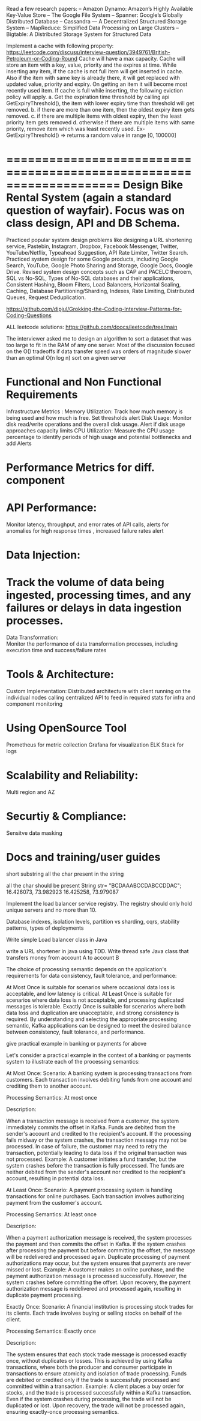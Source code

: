 Read a few research papers:
– Amazon Dynamo: Amazon’s Highly Available Key-Value Store
– The Google File System
– Spanner: Google’s Globally Distributed Database
– Cassandra — A Decentralized Structured Storage System
– MapReduce: Simplified Data Processing on Large Clusters
– Bigtable: A Distributed Storage System for Structured Data


Implement a cache with following property:
https://leetcode.com/discuss/interview-question/3949761/British-Petroleum-or-Coding-Round
Cache will have a max capacity.
Cache will store an item with a key, value, priority and the expires at time.
While inserting any item, if the cache is not full item will get inserted in cache. Also if the item with same key is already there, it will get replaced with updated value, priority and expiry.
On getting an item it will become most recently used item.
If cache is full while inserting, the following eviction policy will apply.
a. Get the expiration time threshold by calling api GetExpiryThreshold(), the item with lower expiry time than threshold will get removed.
b. if there are more than one item, then the oldest expiry item gets removed.
c. if there are multiple items with oldest expiry, then the least priority item gets removed
d. otherwise if there are multiple items with same priority, remove item which was least recently used.
Ex-
GetExpiryThreshold() => returns a random value in range [0, 100000]

====================================================================
Design Bike Rental System (again a standard question of wayfair). Focus was on class design, API and DB Schema. 
====================================================================

Practiced popular system design problems like designing a URL shortening service, Pastebin, Instagram, Dropbox, Facebook Messenger, Twitter, YouTube/Netflix, Typeahead Suggestion, API Rate Limiter, Twitter Search.
Practiced system design for some Google products, including Google Search, YouTube, Google Photo Sharing and Storage, Google Docs, Google Drive.
Revised system design concepts such as CAP and PACELC theroem, SQL vs No-SQL, Types of No-SQL databases and their applications, Consistent Hashing, Bloom Filters, Load Balancers, Horizontal Scaling, Caching, Database Partitioning/Sharding, Indexes, Rate Limiting, Distributed Queues, Request Deduplication.


https://github.com/dipjul/Grokking-the-Coding-Interview-Patterns-for-Coding-Questions

ALL leetcode solutions:
https://github.com/doocs/leetcode/tree/main

The interviewer asked me to design an algorithm to sort a dataset that was too large to fit in the RAM of any one server. Most of the discussion focused on the O() tradeoffs if data transfer speed was orders of magnitude slower than an optimal O(n log n) sort on a given server

Functional and Non Functional Requirements 
=========================
Infrastructure Metrics :
Memory Utilization: Track how much memory is being used and how much is free. Set thresholds alert 
Disk Usage: Monitor disk read/write operations and the overall disk usage. Alert if disk usage approaches capacity limits
CPU Utilization: Measure the CPU usage percentage to identify periods of high usage and potential bottlenecks and add Alerts


Performance Metrics for diff. component
=========================
API Performance:
=========================
 Monitor  latency, throughput, and error rates of API calls, alerts for anomalies for high response times , increased failure rates alert

Data Injection:
=========================
 Track the volume of data being ingested, 
 processing times, and any failures or delays in data ingestion processes.
=========================
Data Transformation:  
Monitor the performance of data transformation processes, 
including execution time and success/failure rates

Tools & Architecture:
=========================
Custom Implementation:
Distributed architecture with client running on the individual nodes calling centralized API to feed in required stats for infra and component monitoring

Using OpenSource Tool
=========================
Prometheus for metric collection
Grafana for visualization 
ELK Stack for logs

Scalability and Reliability:
=========================
Multi region and AZ

Securtiy & Compliance:
=========================
Sensitve data masking

Docs and training/user guides
=========================


short substring 
all the char present in the string

all the char should be present
String str= "BCDAAABCCDABCCDDAC";
16.426073, 73.982923
16.425258, 73.979087


Implement the load balancer service registry. The registry should only hold unique servers and no more than 10.

Database indexes, isolation levels, partition vs sharding, cqrs, stability patterns, types of deployments

Write simple Load balancer class in Java

write a URL shortener in java using TDD.
Write thread safe Java class that transfers money from account A to account B


The choice of processing semantic depends on the application's requirements for data consistency, fault tolerance, and performance:

At Most Once is suitable for scenarios where occasional data loss is acceptable, and low latency is critical.
At Least Once is suitable for scenarios where data loss is not acceptable, and processing duplicated messages is tolerable.
Exactly Once is suitable for scenarios where both data loss and duplication are unacceptable, and strong consistency is required.
By understanding and selecting the appropriate processing semantic, Kafka applications can be designed to meet the desired balance between consistency, fault tolerance, and performance.

give practical example in banking or payments for above 
 
Let's consider a practical example in the context of a banking or payments system to illustrate each of the processing semantics:

At Most Once:
Scenario: A banking system is processing transactions from customers. Each transaction involves debiting funds from one account and crediting them to another account.

Processing Semantics: At most once

Description:

When a transaction message is received from a customer, the system immediately commits the offset in Kafka.
Funds are debited from the sender's account and credited to the recipient's account.
If the processing fails midway or the system crashes, the transaction message may not be processed.
In case of failure, the customer may need to retry the transaction, potentially leading to data loss if the original transaction was not processed.
Example: A customer initiates a fund transfer, but the system crashes before the transaction is fully processed. The funds are neither debited from the sender's account nor credited to the recipient's account, resulting in potential data loss.

At Least Once:
Scenario: A payment processing system is handling transactions for online purchases. Each transaction involves authorizing payment from the customer's account.

Processing Semantics: At least once

Description:

When a payment authorization message is received, the system processes the payment and then commits the offset in Kafka.
If the system crashes after processing the payment but before committing the offset, the message will be redelivered and processed again.
Duplicate processing of payment authorizations may occur, but the system ensures that payments are never missed or lost.
Example: A customer makes an online purchase, and the payment authorization message is processed successfully. However, the system crashes before committing the offset. Upon recovery, the payment authorization message is redelivered and processed again, resulting in duplicate payment processing.

Exactly Once:
Scenario: A financial institution is processing stock trades for its clients. Each trade involves buying or selling stocks on behalf of the client.

Processing Semantics: Exactly once

Description:

The system ensures that each stock trade message is processed exactly once, without duplicates or losses.
This is achieved by using Kafka transactions, where both the producer and consumer participate in transactions to ensure atomicity and isolation of trade processing.
Funds are debited or credited only if the trade is successfully processed and committed within a transaction.
Example: A client places a buy order for stocks, and the trade is processed successfully within a Kafka transaction. Even if the system crashes during processing, the trade will not be duplicated or lost. Upon recovery, the trade will not be processed again, ensuring exactly-once processing semantics.